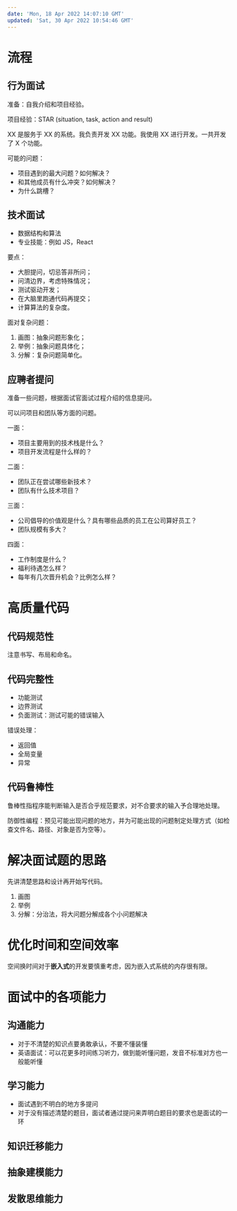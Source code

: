 ```yaml
---
date: 'Mon, 18 Apr 2022 14:07:10 GMT'
updated: 'Sat, 30 Apr 2022 10:54:46 GMT'
---
```


# 流程

## 行为面试

准备：自我介绍和项目经验。

项目经验：STAR (situation, task, action and result)

XX 是服务于 XX 的系统。我负责开发 XX 功能。我使用 XX 进行开发。一共开发了 X 个功能。

可能的问题：

-   项目遇到的最大问题？如何解决？
-   和其他成员有什么冲突？如何解决？
-   为什么跳槽？

## 技术面试

-   数据结构和算法
-   专业技能：例如 JS，React

要点：

-   大胆提问，切忌答非所问；
-   问清边界，考虑特殊情况；
-   测试驱动开发；
-   在大脑里跑通代码再提交；
-   计算算法的复杂度。

面对复杂问题：

1.  画图：抽象问题形象化；
2.  举例：抽象问题具体化；
3.  分解：复杂问题简单化。

## 应聘者提问

准备一些问题，根据面试官面试过程介绍的信息提问。

可以问项目和团队等方面的问题。

一面：

-   项目主要用到的技术栈是什么？
-   项目开发流程是什么样的？

二面：

-   团队正在尝试哪些新技术？
-   团队有什么技术项目？

三面：

-   公司倡导的价值观是什么？具有哪些品质的员工在公司算好员工？
-   团队规模有多大？

四面：

-   工作制度是什么？
-   福利待遇怎么样？
-   每年有几次晋升机会？比例怎么样？

# 高质量代码

## 代码规范性

注意书写、布局和命名。

## 代码完整性

-   功能测试
-   边界测试
-   负面测试：测试可能的错误输入

错误处理：

-   返回值
-   全局变量
-   异常

## 代码鲁棒性

鲁棒性指程序能判断输入是否合乎规范要求，对不合要求的输入予合理地处理。

防御性编程：预见可能出现问题的地方，并为可能出现的问题制定处理方式（如检查文件名、路径、对象是否为空等）。

# 解决面试题的思路

先讲清楚思路和设计再开始写代码。

1.  画图
2.  举例
3.  分解：分治法，将大问题分解成各个小问题解决

# 优化时间和空间效率

空间换时间对于**嵌入式**的开发要慎重考虑，因为嵌入式系统的内存很有限。

# 面试中的各项能力

## 沟通能力

-   对于不清楚的知识点要勇敢承认，不要不懂装懂
-   英语面试：可以花更多时间练习听力，做到能听懂问题，发音不标准对方也一般能听懂

## 学习能力

-   面试遇到不明白的地方多提问
-   对于没有描述清楚的题目，面试者通过提问来弄明白题目的要求也是面试的一环

## 知识迁移能力

## 抽象建模能力

## 发散思维能力

